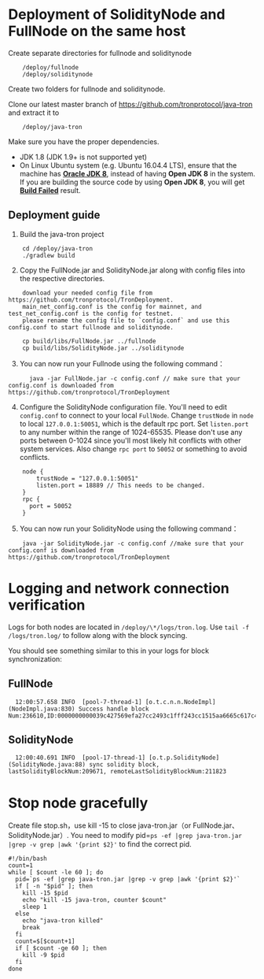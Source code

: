 # Deployment of SolidityNode and FullNode on the same host

Create separate directories for fullnode and soliditynode
```
    /deploy/fullnode
    /deploy/soliditynode
```

Create two folders for fullnode and soliditynode.

Clone our latest master branch of https://github.com/tronprotocol/java-tron and extract it to
```      
    /deploy/java-tron 
```

Make sure you have the proper dependencies.

* JDK 1.8 (JDK 1.9+ is not supported yet)
* On Linux Ubuntu system (e.g. Ubuntu 16.04.4 LTS), ensure that the machine has [__Oracle JDK 8__](https://www.digitalocean.com/community/tutorials/how-to-install-java-with-apt-get-on-ubuntu-16-04), instead of having __Open JDK 8__ in the system. If you are building the source code by using __Open JDK 8__, you will get [__Build Failed__](https://github.com/tronprotocol/java-tron/issues/337) result.

## Deployment guide

  1. Build the java-tron project
```
    cd /deploy/java-tron 
    ./gradlew build
```

  2. Copy the FullNode.jar and SolidityNode.jar along with config files into the respective directories.
```
    download your needed config file from https://github.com/tronprotocol/TronDeployment.
    main_net_config.conf is the config for mainnet, and test_net_config.conf is the config for testnet.
    please rename the config file to `config.conf` and use this config.conf to start fullnode and soliditynode.

    cp build/libs/FullNode.jar ../fullnode
    cp build/libs/SolidityNode.jar ../soliditynode
```

  3. You can now run your Fullnode using the following command：
```
      java -jar FullNode.jar -c config.conf // make sure that your config.conf is downloaded from https://github.com/tronprotocol/TronDeployment
```

  4. Configure the SolidityNode configuration file. You'll need to edit `config.conf` to connect to your local `FullNode`. Change  `trustNode` in `node` to local `127.0.0.1:50051`, which is the default rpc port. Set `listen.port` to any number within the range of 1024-65535. Please don't use any ports between 0-1024 since you'll most likely hit conflicts with other system services. Also change `rpc port` to `50052` or something to avoid conflicts.
```
    node {
        trustNode = "127.0.0.1:50051"
        listen.port = 18889 // This needs to be changed.
    }
    rpc {
      port = 50052
    }
```

  5. You can now run your SolidityNode using the following command：
```        
    java -jar SolidityNode.jar -c config.conf //make sure that your config.conf is downloaded from https://github.com/tronprotocol/TronDeployment
```

# Logging and network connection verification

Logs for both nodes are located in `/deploy/\*/logs/tron.log`. Use `tail -f /logs/tron.log/` to follow along with the block syncing.

You should see something similar to this in your logs for block synchronization:

## FullNode

      12:00:57.658 INFO  [pool-7-thread-1] [o.t.c.n.n.NodeImpl](NodeImpl.java:830) Success handle block Num:236610,ID:0000000000039c427569efa27cc2493c1fff243cc1515aa6665c617c45d2e1bf

## SolidityNode

      12:00:40.691 INFO  [pool-17-thread-1] [o.t.p.SolidityNode](SolidityNode.java:88) sync solidity block, lastSolidityBlockNum:209671, remoteLastSolidityBlockNum:211823

# Stop node gracefully
Create file stop.sh，use kill -15 to close java-tron.jar（or FullNode.jar、SolidityNode.jar）.
You need to modify pid=`ps -ef |grep java-tron.jar |grep -v grep |awk '{print $2}'` to find the correct pid.
```
#!/bin/bash
count=1
while [ $count -le 60 ]; do
  pid=`ps -ef |grep java-tron.jar |grep -v grep |awk '{print $2}'`
  if [ -n "$pid" ]; then
    kill -15 $pid
    echo "kill -15 java-tron, counter $count"
    sleep 1
  else
    echo "java-tron killed"
    break
  fi
  count=$[$count+1]
  if [ $count -ge 60 ]; then
    kill -9 $pid
  fi
done

